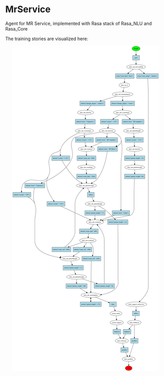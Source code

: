 # MrService
Agent for MR Service, implemented with Rasa stack of Rasa_NLU and Rasa_Core

The training stories are visualized here:
<div><div align="center">
<img src="stories.png"/>
</div>